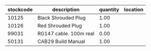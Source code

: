 |stockcode|description|quantity|location|
|---------|-----------|--------|--------|
|10125|Black Shrouded Plug|1.00||
|10126|Red Shrouded Plug|1.00||
|99031|RG147 cable. 100m real|0.00||
|50131|CAB29 Build Manual|1.00||
